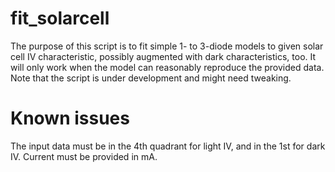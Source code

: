 # fit_solarcell

The purpose of this script is to fit simple 1- to 3-diode models to given solar cell IV characteristic, possibly augmented with dark characteristics, too. It will only work when the model can reasonably reproduce the provided data. Note that the script is under development and might need tweaking.

Known issues
============

The input data must be in the 4th quadrant for light IV, and in the 1st for dark IV.
Current must be provided in mA.
